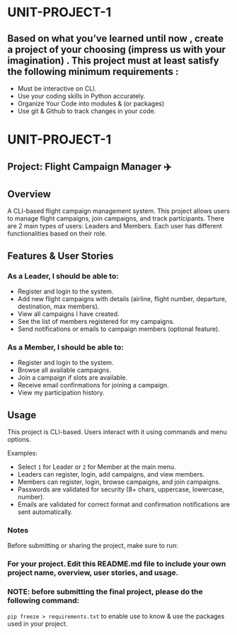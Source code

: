 # UNIT-PROJECT-1


## Based on what you’ve learned until now , create a project of your choosing (impress us with your imagination) . This project must at least satisfy the following minimum requirements :

- Must be interactive on CLI.
- Use your coding skills in Python accurately.
- Organize Your Code into modules & (or packages)
- Use git & Github to track changes in your code.

# UNIT-PROJECT-1

## Project: Flight Campaign Manager ✈️

## Overview
A CLI-based flight campaign management system. This project allows users to manage flight campaigns, join campaigns, and track participants. There are 2 main types of users: Leaders and Members. Each user has different functionalities based on their role.

## Features & User Stories

### As a Leader, I should be able to:
- Register and login to the system.
- Add new flight campaigns with details (airline, flight number, departure, destination, max members).
- View all campaigns I have created.
- See the list of members registered for my campaigns.
- Send notifications or emails to campaign members (optional feature).

### As a Member, I should be able to:
- Register and login to the system.
- Browse all available campaigns.
- Join a campaign if slots are available.
- Receive email confirmations for joining a campaign.
- View my participation history.

## Usage
This project is CLI-based. Users interact with it using commands and menu options.

Examples:
- Select `1` for Leader or `2` for Member at the main menu.
- Leaders can register, login, add campaigns, and view members.
- Members can register, login, browse campaigns, and join campaigns.
- Passwords are validated for security (8+ chars, uppercase, lowercase, number).
- Emails are validated for correct format and confirmation notifications are sent automatically.

### Notes
Before submitting or sharing the project, make sure to run:


### For your project. Edit this README.md file to include your own project name,  overview, user stories, and usage. 

### NOTE: before submitting the final project, please do the following command:
`pip freeze > requirements.txt` to enable use to know & use the packages used in your project.
